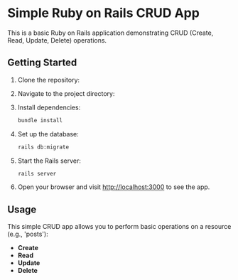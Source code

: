 # Simple Ruby on Rails CRUD App

This is a basic Ruby on Rails application demonstrating CRUD (Create, Read, Update, Delete) operations.

## Getting Started

1. Clone the repository:

2. Navigate to the project directory:

3. Install dependencies:

    ```bash
    bundle install
    ```

4. Set up the database:

    ```bash
    rails db:migrate
    ```

5. Start the Rails server:

    ```bash
    rails server
    ```

6. Open your browser and visit [http://localhost:3000](http://localhost:3000) to see the app.

## Usage

This simple CRUD app allows you to perform basic operations on a resource (e.g., 'posts'):

- **Create**
- **Read**
- **Update**
- **Delete**
